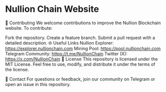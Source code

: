 # Nullion Chain Website
🤝 Contributing
We welcome contributions to improve the Nullion Blockchain website. To contribute:

Fork the repository.
Create a feature branch.
Submit a pull request with a detailed description.
🌐 Useful Links
Nullion Explorer: https://explorer.nullionchain.com
Mining Pool: https://pool.nullionchain.com
Telegram Community: https://t.me/NullionChain
Twitter (X): https://x.com/NullionChain
📜 License
This repository is licensed under the MIT License. Feel free to use, modify, and distribute it under the terms of the license.

💬 Contact
For questions or feedback, join our community on Telegram or open an issue in this repository.
